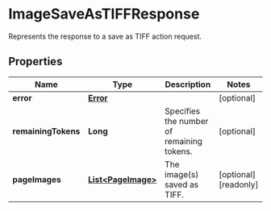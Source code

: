 

# ImageSaveAsTIFFResponse

Represents the response to a save as TIFF action request.
## Properties

Name | Type | Description | Notes
------------ | ------------- | ------------- | -------------
**error** | [**Error**](Error.md) |  |  [optional]
**remainingTokens** | **Long** | Specifies the number of remaining tokens. |  [optional]
**pageImages** | [**List&lt;PageImage&gt;**](PageImage.md) | The image(s) saved as TIFF. |  [optional] [readonly]



